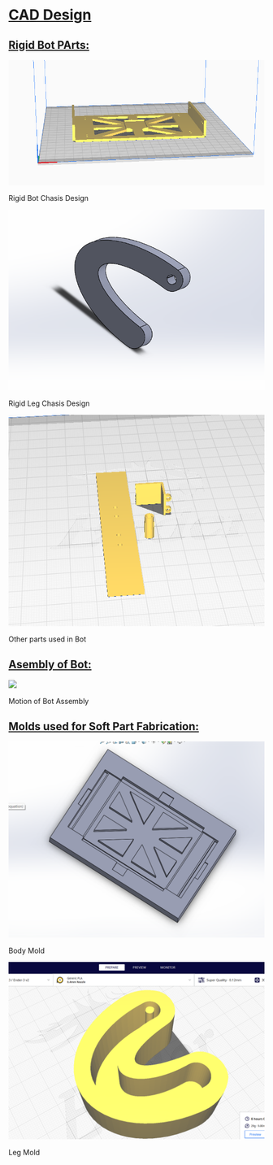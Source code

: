 # <ins>CAD Design
## <ins>Rigid Bot PArts:
![](assets/RigidChasis.png)

Rigid Bot Chasis Design

![](assets/RigidLeg.png)

Rigid Leg Chasis Design

![](assets/RigidParts.png)

Other parts used in Bot

## <ins>Asembly of Bot:
![](assets/AssemblyMotion.gif)

Motion of Bot Assembly

## <ins>Molds used for Soft Part Fabrication:
![](assets/BodyMold.png)

Body Mold

![](assets/LegMold.png)

Leg Mold

